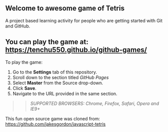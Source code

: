 ## Welcome to awesome game of Tetris

A project based learning activity for people who are getting started with Git and GitHub.

You can play the game at: https://tenchu550.github.io/github-games/
--



To play the game:
1. Go to the **Settings** tab of this repository.
1. Scroll down to the section titled _GitHub Pages_
1. Select **Master** from the Source drop-down.
1. Click **Save**.
1. Navigate to the URL provided in the same section.

>> _*SUPPORTED BROWSERS*: Chrome, Firefox, Safari, Opera and IE9+_

This fun open source game was cloned from: https://github.com/jakesgordon/javascript-tetris
